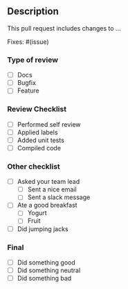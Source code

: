 <!--
---
validation:
  issue_number: required
  require_labels: true
  semantic_commits:
    enabled: true
    types:
      - feat
      - fix
      - docs
      - style
      - refactor
      - perf
      - test
      - build
      - ci
      - chore
      - revert
  sections:
    "Type of review":
      rule: any_checked
    "Review Checklist":
      rule: any_checked
    "Other checklist":
      rule: all_checked
      enforce_nested: true
---
-->

## Description

This pull request includes changes to ...

Fixes: #(issue)

### Type of review

- [ ] Docs
- [ ] Bugfix
- [ ] Feature

### Review Checklist

- [ ] Performed self review
- [ ] Applied labels
- [ ] Added unit tests
- [ ] Compiled code

### Other checklist

- [ ] Asked your team lead
  - [ ] Sent a nice email
  - [ ] Sent a slack message
- [ ] Ate a good breakfast
  - [ ] Yogurt
  - [ ] Fruit
- [ ] Did jumping jacks

### Final

- [ ] Did something good
- [ ] Did something neutral
- [ ] Did something bad
